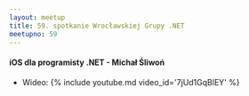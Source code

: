 ```yaml
---
layout: meetup
title: 59. spotkanie Wrocławskiej Grupy .NET
meetupno: 59
---
```


#### iOS dla programisty .NET - Michał Śliwoń
* Wideo: {% include youtube.md video_id='7jUd1GqBlEY' %}
